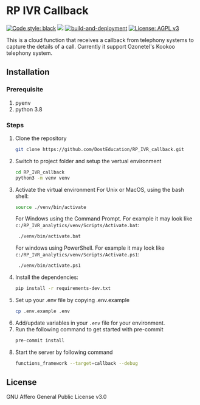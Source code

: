 # RP IVR Callback

[![Code style: black](https://img.shields.io/badge/code%20style-black-000000.svg)](https://github.com/psf/black)
![](https://github.com/DostEducation/RP_IVR_callback/actions/workflows/pre-commit.yml/badge.svg)
[![build-and-deployment](https://github.com/DostEducation/RP_IVR_callback/actions/workflows/build.yml/badge.svg)](https://github.com/DostEducation/RP_IVR_callback/actions/workflows/build.yml)
[![License: AGPL v3](https://img.shields.io/badge/License-AGPL%20v3-blue.svg)](https://www.gnu.org/licenses/agpl-3.0)

This is a cloud function that receives a callback from telephony systems to capture the details of a call. Currently it support Ozonetel's Kookoo telephony system.

## Installation

### Prerequisite
1. pyenv
2. python 3.8

### Steps
1. Clone the repository
    ```sh
    git clone https://github.com/DostEducation/RP_IVR_callback.git
    ```
2. Switch to project folder and setup the vertual environment
    ```sh
    cd RP_IVR_callback
    python3 -m venv venv
    ```
3. Activate the virtual environment
    For Unix or MacOS, using the bash shell:
    ```sh
    source ./venv/bin/activate
    ```
    For Windows using the Command Prompt. For example it may look like `c:/RP_IVR_analytics/venv/Scripts/Activate.bat`:
    ```sh
     ./venv/bin/activate.bat
    ```
    For windows using PowerShell. For example it may look like `c:/RP_IVR_analytics/venv/Scripts/Activate.ps1`:
    ```sh
     ./venv/bin/activate.ps1
    ```
4. Install the dependencies:
    ```sh
    pip install -r requirements-dev.txt
    ```
5. Set up your .env file by copying .env.example
    ```sh
    cp .env.example .env
    ```
6. Add/update variables in your `.env` file for your environment.
7. Run the following command to get started with pre-commit
    ```sh
    pre-commit install
    ```
8. Start the server by following command
    ```sh
    functions_framework --target=callback --debug
    ```

## License
GNU Affero General Public License v3.0
